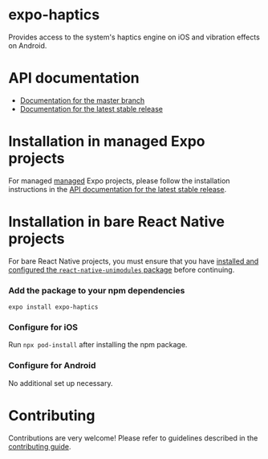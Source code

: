 # expo-haptics

Provides access to the system's haptics engine on iOS and vibration effects on Android.

# API documentation

- [Documentation for the master branch](https://github.com/expo/expo/blob/master/docs/pages/versions/unversioned/sdk/haptics.md)
- [Documentation for the latest stable release](https://docs.expo.io/versions/latest/sdk/haptics/)

# Installation in managed Expo projects

For managed [managed](https://docs.expo.io/versions/latest/introduction/managed-vs-bare/) Expo projects, please follow the installation instructions in the [API documentation for the latest stable release](https://docs.expo.io/versions/latest/sdk/haptics/).

# Installation in bare React Native projects

For bare React Native projects, you must ensure that you have [installed and configured the `react-native-unimodules` package](https://github.com/unimodules/react-native-unimodules) before continuing.

### Add the package to your npm dependencies

```
expo install expo-haptics
```

### Configure for iOS

Run `npx pod-install` after installing the npm package.

### Configure for Android

No additional set up necessary.

# Contributing

Contributions are very welcome! Please refer to guidelines described in the [contributing guide](https://github.com/expo/expo#contributing).
